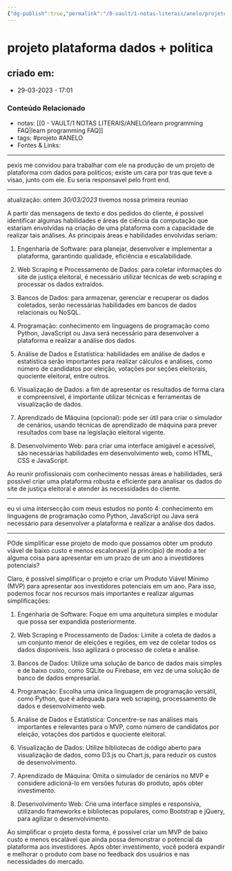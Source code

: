 ```yaml
---
{"dg-publish":true,"permalink":"/0-vault/1-notas-literais/anelo/projeto-plataforma-dados-politica/","tags":["projeto","ANELO"],"dgHomeLink":true,"dgShowLocalGraph":true,"dgShowFileTree":true,"dgEnableSearch":true}
---
```


# projeto plataforma dados + politica

## criado em: 
-  29-03-2023 - 17:01

### Conteúdo Relacionado
- notas: [[0 - VAULT/1 NOTAS LITERAIS/ANELO/learn programming FAQ\|learn programming FAQ]]
- tags: #projeto #ANELO 
- Fontes & Links: 

---

pexis me convidou para trabalhar com ele na produção de um projeto de plataforma com dados para politicos; 
existe um cara por tras que teve a visao, junto com ele. Eu seria responsavel pelo front end.

---

atualização:
ontem *30/03/2023* tivemos nossa primeira reuniao

A partir das mensagens de texto e dos pedidos do cliente, é possível identificar algumas habilidades e áreas de ciência da computação que estariam envolvidas na criação de uma plataforma com a capacidade de realizar tais análises. As principais áreas e habilidades envolvidas seriam:

1.  Engenharia de Software: para planejar, desenvolver e implementar a plataforma, garantindo qualidade, eficiência e escalabilidade.
    
2.  Web Scraping e Processamento de Dados: para coletar informações do site de justiça eleitoral, é necessário utilizar técnicas de web scraping e processar os dados extraídos.
    
3.  Bancos de Dados: para armazenar, gerenciar e recuperar os dados coletados, serão necessárias habilidades em bancos de dados relacionais ou NoSQL.
    
4.  Programação: conhecimento em linguagens de programação como Python, JavaScript ou Java será necessário para desenvolver a plataforma e realizar a análise dos dados.
    
5.  Análise de Dados e Estatística: habilidades em análise de dados e estatística serão importantes para realizar cálculos e análises, como número de candidatos por eleição, votações por seções eleitorais, quociente eleitoral, entre outros.
    
6.  Visualização de Dados: a fim de apresentar os resultados de forma clara e compreensível, é importante utilizar técnicas e ferramentas de visualização de dados.
    
7.  Aprendizado de Máquina (opcional): pode ser útil para criar o simulador de cenários, usando técnicas de aprendizado de máquina para prever resultados com base na legislação eleitoral vigente.
    
8.  Desenvolvimento Web: para criar uma interface amigável e acessível, são necessárias habilidades em desenvolvimento web, como HTML, CSS e JavaScript.
    

Ao reunir profissionais com conhecimento nessas áreas e habilidades, será possível criar uma plataforma robusta e eficiente para analisar os dados do site de justiça eleitoral e atender às necessidades do cliente.

---

eu vi uma intersecção com meus estudos no ponto 4: conhecimento em linguagens de programação como Python, JavaScript ou Java será necessário para desenvolver a plataforma e realizar a análise dos dados.

---

POde simplificar esse projeto de modo que possamos obter um produto viável de baixo custo e menos escalonavel (a principio) de modo a ter alguma coisa para apresentar em um prazo de um ano a investidores potenciais?

Claro, é possível simplificar o projeto e criar um Produto Viável Mínimo (MVP) para apresentar aos investidores potenciais em um ano. Para isso, podemos focar nos recursos mais importantes e realizar algumas simplificações:

1.  Engenharia de Software: Foque em uma arquitetura simples e modular que possa ser expandida posteriormente.
    
2.  Web Scraping e Processamento de Dados: Limite a coleta de dados a um conjunto menor de eleições e regiões, em vez de coletar todos os dados disponíveis. Isso agilizará o processo de coleta e análise.
    
3.  Bancos de Dados: Utilize uma solução de banco de dados mais simples e de baixo custo, como SQLite ou Firebase, em vez de uma solução de banco de dados empresarial.
    
4.  Programação: Escolha uma única linguagem de programação versátil, como Python, que é adequada para web scraping, processamento de dados e desenvolvimento web.
    
5.  Análise de Dados e Estatística: Concentre-se nas análises mais importantes e relevantes para o MVP, como número de candidatos por eleição, votações dos partidos e quociente eleitoral.
    
6.  Visualização de Dados: Utilize bibliotecas de código aberto para visualização de dados, como D3.js ou Chart.js, para reduzir os custos de desenvolvimento.
    
7.  Aprendizado de Máquina: Omita o simulador de cenários no MVP e considere adicioná-lo em versões futuras do produto, após obter investimento.
    
8.  Desenvolvimento Web: Crie uma interface simples e responsiva, utilizando frameworks e bibliotecas populares, como Bootstrap e jQuery, para agilizar o desenvolvimento.
    

Ao simplificar o projeto desta forma, é possível criar um MVP de baixo custo e menos escalável que ainda possa demonstrar o potencial da plataforma aos investidores. Após obter investimento, você poderá expandir e melhorar o produto com base no feedback dos usuários e nas necessidades do mercado.
